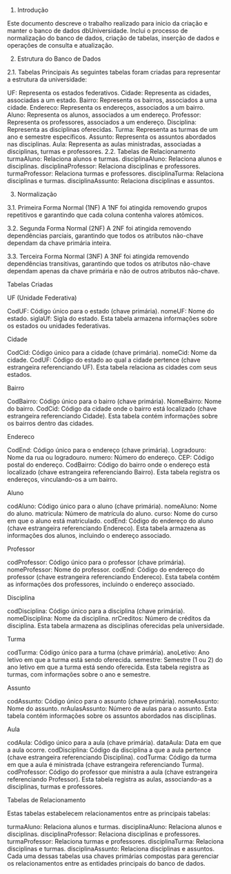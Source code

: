 1. Introdução

Este documento descreve o trabalho realizado para inicio da criação e manter o banco de dados dbUniversidade. Inclui o processo de normalização do banco de dados, criação de tabelas, inserção de dados e operações de consulta e atualização.

2. Estrutura do Banco de Dados

2.1. Tabelas Principais
As seguintes tabelas foram criadas para representar a estrutura da universidade:

UF: Representa os estados federativos.
Cidade: Representa as cidades, associadas a um estado.
Bairro: Representa os bairros, associados a uma cidade.
Endereco: Representa os endereços, associados a um bairro.
Aluno: Representa os alunos, associados a um endereço.
Professor: Representa os professores, associados a um endereço.
Disciplina: Representa as disciplinas oferecidas.
Turma: Representa as turmas de um ano e semestre específicos.
Assunto: Representa os assuntos abordados nas disciplinas.
Aula: Representa as aulas ministradas, associadas a disciplinas, turmas e professores.
2.2. Tabelas de Relacionamento
turmaAluno: Relaciona alunos e turmas.
disciplinaAluno: Relaciona alunos e disciplinas.
disciplinaProfessor: Relaciona disciplinas e professores.
turmaProfessor: Relaciona turmas e professores.
disciplinaTurma: Relaciona disciplinas e turmas.
disciplinaAssunto: Relaciona disciplinas e assuntos.

3. Normalização

3.1. Primeira Forma Normal (1NF)
A 1NF foi atingida removendo grupos repetitivos e garantindo que cada coluna contenha valores atômicos.

3.2. Segunda Forma Normal (2NF)
A 2NF foi atingida removendo dependências parciais, garantindo que todos os atributos não-chave dependam da chave primária inteira.

3.3. Terceira Forma Normal (3NF)
A 3NF foi atingida removendo dependências transitivas, garantindo que todos os atributos não-chave dependam apenas da chave primária e não de outros atributos não-chave.

Tabelas Criadas

UF (Unidade Federativa)

CodUF: Código único para o estado (chave primária).
nomeUF: Nome do estado.
siglaUf: Sigla do estado.
Esta tabela armazena informações sobre os estados ou unidades federativas.

Cidade

CodCid: Código único para a cidade (chave primária).
nomeCid: Nome da cidade.
CodUF: Código do estado ao qual a cidade pertence (chave estrangeira referenciando UF).
Esta tabela relaciona as cidades com seus estados.

Bairro

CodBairro: Código único para o bairro (chave primária).
NomeBairro: Nome do bairro.
CodCid: Código da cidade onde o bairro está localizado (chave estrangeira referenciando Cidade).
Esta tabela contém informações sobre os bairros dentro das cidades.

Endereco

CodEnd: Código único para o endereço (chave primária).
Logradouro: Nome da rua ou logradouro.
numero: Número do endereço.
CEP: Código postal do endereço.
CodBairro: Código do bairro onde o endereço está localizado (chave estrangeira referenciando Bairro).
Esta tabela registra os endereços, vinculando-os a um bairro.

Aluno

codAluno: Código único para o aluno (chave primária).
nomeAluno: Nome do aluno.
matricula: Número de matrícula do aluno.
curso: Nome do curso em que o aluno está matriculado.
codEnd: Código do endereço do aluno (chave estrangeira referenciando Endereco).
Esta tabela armazena as informações dos alunos, incluindo o endereço associado.

Professor

codProfessor: Código único para o professor (chave primária).
nomeProfessor: Nome do professor.
codEnd: Código do endereço do professor (chave estrangeira referenciando Endereco).
Esta tabela contém as informações dos professores, incluindo o endereço associado.

Disciplina

codDisciplina: Código único para a disciplina (chave primária).
nomeDisciplina: Nome da disciplina.
nrCreditos: Número de créditos da disciplina.
Esta tabela armazena as disciplinas oferecidas pela universidade.

Turma

codTurma: Código único para a turma (chave primária).
anoLetivo: Ano letivo em que a turma está sendo oferecida.
semestre: Semestre (1 ou 2) do ano letivo em que a turma está sendo oferecida.
Esta tabela registra as turmas, com informações sobre o ano e semestre.

Assunto

codAssunto: Código único para o assunto (chave primária).
nomeAssunto: Nome do assunto.
nrAulasAssunto: Número de aulas para o assunto.
Esta tabela contém informações sobre os assuntos abordados nas disciplinas.

Aula

codAula: Código único para a aula (chave primária).
dataAula: Data em que a aula ocorre.
codDisciplina: Código da disciplina a que a aula pertence (chave estrangeira referenciando Disciplina).
codTurma: Código da turma em que a aula é ministrada (chave estrangeira referenciando Turma).
codProfessor: Código do professor que ministra a aula (chave estrangeira referenciando Professor).
Esta tabela registra as aulas, associando-as a disciplinas, turmas e professores.

Tabelas de Relacionamento

Estas tabelas estabelecem relacionamentos entre as principais tabelas:

turmaAluno: Relaciona alunos e turmas.
disciplinaAluno: Relaciona alunos e disciplinas.
disciplinaProfessor: Relaciona disciplinas e professores.
turmaProfessor: Relaciona turmas e professores.
disciplinaTurma: Relaciona disciplinas e turmas.
disciplinaAssunto: Relaciona disciplinas e assuntos.
Cada uma dessas tabelas usa chaves primárias compostas para gerenciar os relacionamentos entre as entidades principais do banco de dados.
